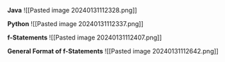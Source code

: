 **Java**
![[Pasted image 20240131112328.png]]

**Python**
![[Pasted image 20240131112337.png]]


**f-Statements**
![[Pasted image 20240131112407.png]]

	
**General Format of f-Statements**
![[Pasted image 20240131112642.png]]